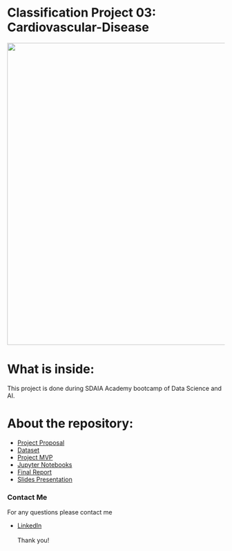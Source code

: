 # Classification Project 03: Cardiovascular-Disease

<p align="center" width="100%">
<img src="http://www.msif.org/wp-content/uploads/2018/09/Cardiovascular-for-website-900x0-c-default.png" width="700" style="display: block; margin: 0 auto"/>
</p>


# What is inside:
This project is done during SDAIA Academy bootcamp of Data Science and AI.

# About the repository:
- [Project Proposal](https://github.com/halaalanzi/Cardiovascular-Disease-Classification-Project/tree/main/Proposal)
- [Dataset](https://github.com/halaalanzi/Cardiovascular-Disease-Classification-Project/tree/main/Dataset)
- [Project MVP](https://github.com/halaalanzi/Cardiovascular-Disease-Classification-Project/tree/main/MVP)
- [Jupyter Notebooks]()
- [Final Report]()
- [Slides Presentation](https://github.com/halaalanzi/Cardiovascular-Disease-Classification-Project/tree/main/Slides)

### Contact Me
For any questions please contact me <br/>
- [LinkedIn](https://www.linkedin.com/in/hala-alenazi-5768a8196/)
<br/><br/>
Thank you!

